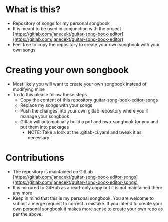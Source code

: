 # What is this? #
  * Repository of songs for my personal songbook
  * It is meant to be used in conjunction with the project [https://gitlab.com/janecekt/guitar-song-book-editor](https://gitlab.com/janecekt/guitar-song-book-editor) 
  * Feel free to copy the repository to create your own songbook with your own songs


# Creating your own songbook #
  * Most likely you will want to create your own songbook instead of modifying mine
  * To do this please follow these steps
      * Copy the content of this repository [guitar-song-book-editor-songs](https://gitlab.com/janecekt/guitar-song-book-editor-songs)
      * Replace my songs with your songs
      * Push the changes into your own gitlab repository where you'll manage your songbook
      * Gitlab will automatically build a pdf and pwa-songbook for you and put them into packages
         * NOTE: Take a look at the .gitlab-ci.yaml and tweak it as necessary


# Contributions #
  * The repository is maintained on GitLab [https://gitlab.com/janecekt/guitar-song-book-editor-songs](https://gitlab.com/janecekt/guitar-song-book-editor-songs) 
  * It is mirrored to GitHub as a read-only copy but it is not maintained there any more
  * Keep in mind that this is my personal songbook. You are welcome to submit a merge request to correct a mistake. If you intend to create your own personal songbook it makes more sense to create your own repo as per the above.

